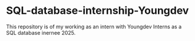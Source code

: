 # SQL-database-internship-Youngdev
This repository is of my working as an intern with Youngdev Interns as a SQL database inernee 2025.
